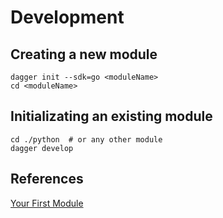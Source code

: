 # Development

## Creating a new module
```shell
dagger init --sdk=go <moduleName>
cd <moduleName>
```

## Initializating an existing module
```shell
cd ./python  # or any other module
dagger develop
```

## References
[Your First Module](https://docs.dagger.io/manuals/developer/go/525021/first-module)